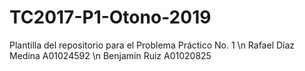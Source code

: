 # TC2017-P1-Otono-2019
Plantilla del repositorio para el Problema Práctico No. 1
\n Rafael Díaz Medina A01024592
\n Benjamin Ruiz A01020825
